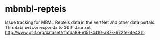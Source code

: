 # mbmbl-repteis
Issue tracking for MBML Repteis data in the VertNet and other data portals. This data set corresponds to GBIF data set http://www.gbif.org/dataset/cfafda89-e151-4410-a878-972fe24e431b.
